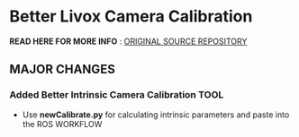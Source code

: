 # Better Livox Camera Calibration 


__READ HERE FOR MORE INFO__ : [ORIGINAL SOURCE REPOSITORY](https://github.com/Livox-SDK/livox_camera_lidar_calibration) 


## MAJOR CHANGES 
### Added Better Intrinsic Camera Calibration TOOL 
- Use __newCalibrate.py__ for calculating intrinsic parameters and paste into the ROS WORKFLOW 
